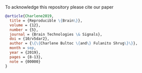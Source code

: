 To acknowledge this repository please cite our paper

```bibtex
@article{Charlene2019,
  title = {Reproducible \{Brain\}},
  volume = {12},
  number = {5},
  journal = {Brain Technologies \& Signals},
  doi = {10/v5dar2},
  author = {\{\{Charlene Bultoc \{and\} Fulanito Shrug\}\}},
  month = sep,
  year = {2019},
  pages = {8-13},
  note = {00000}
}
```